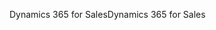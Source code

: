 <span data-ttu-id="b2e58-101">Dynamics 365 for Sales</span><span class="sxs-lookup"><span data-stu-id="b2e58-101">Dynamics 365 for Sales</span></span>
